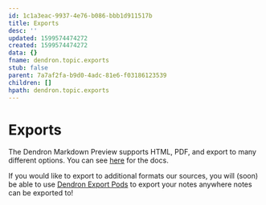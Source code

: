 ```yaml
---
id: 1c1a3eac-9937-4e76-b086-bbb1d911517b
title: Exports
desc: ''
updated: 1599574474272
created: 1599574474272
data: {}
fname: dendron.topic.exports
stub: false
parent: 7a7af2fa-b9d0-4adc-81e6-f03186123539
children: []
hpath: dendron.topic.exports
---
```

# Exports

The Dendron Markdown Preview supports HTML, PDF, and export to many different options. You can see [here](https://shd101wyy.github.io/markdown-preview-enhanced/#/html) for the docs.

If you would like to export to additional formats our sources, you will (soon) be able to use  [Dendron Export Pods](66727a39-d0a7-449b-a10d-f6c438185d7f) to export your notes anywhere notes can be exported to!
